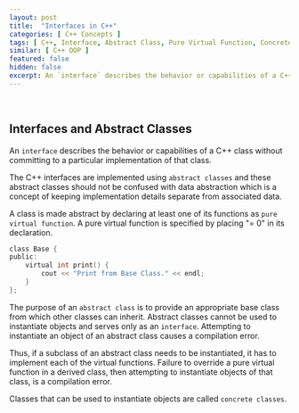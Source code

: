 ```yaml
---
layout: post
title:  "Interfaces in C++"
categories: [ C++ Concepts ]
tags: [ C++, Interface, Abstract Class, Pure Virtual Function, Concrete Class ]
similar: [ C++ OOP ]
featured: false
hidden: false
excerpt: An `interface` describes the behavior or capabilities of a C++ class without committing to a particular implementation of that class.
---
```


<br />

## Interfaces and Abstract Classes

An `interface` describes the behavior or capabilities of a C++ class without committing to a particular implementation of that class.

The C++ interfaces are implemented using `abstract classes` and these abstract classes should not be confused with data abstraction which is a concept of keeping implementation details separate from associated data.

A class is made abstract by declaring at least one of its functions as `pure virtual function`. A pure virtual function is specified by placing "= 0" in its declaration.


```c
class Base {
public:
	virtual int print() {
		cout << "Print from Base Class." << endl;
	}
};
```


The purpose of an `abstract class` is to provide an appropriate base class from which other classes can inherit. Abstract classes cannot be used to instantiate objects and serves only as an `interface`. Attempting to instantiate an object of an abstract class causes a compilation error.


Thus, if a subclass of an abstract class needs to be instantiated, it has to implement each of the virtual functions. Failure to override a pure virtual function in a derived class, then attempting to instantiate objects of that class, is a compilation error.

Classes that can be used to instantiate objects are called `concrete classes`.






